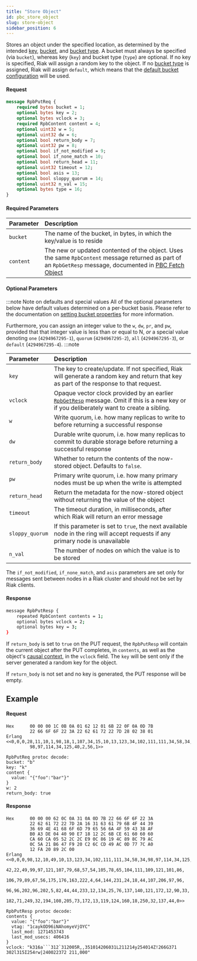 ```yaml
---
title: "Store Object"
id: pbc_store_object
slug: store-object
sidebar_position: 6
---
```


Stores an object under the specified location, as determined by the
intended [key](../../../learn/concepts/keys-and-objects.md), [bucket](../../../learn/concepts/buckets.md), and [bucket type](../../../developing/usage/bucket-types.md). A bucket must always be specified (via
`bucket`), whereas key (`key`) and bucket type (`type`) are optional. If
no key is specified, Riak will assign a random key to the object. If no
[bucket type](../../../developing/usage/bucket-types.md) is assigned, Riak will assign
`default`, which means that the [default bucket configuration](../../../configuring/reference.md#default-bucket-properties) will be used.

#### Request

```protobuf
message RpbPutReq {
    required bytes bucket = 1;
    optional bytes key = 2;
    optional bytes vclock = 3;
    required RpbContent content = 4;
    optional uint32 w = 5;
    optional uint32 dw = 6;
    optional bool return_body = 7;
    optional uint32 pw = 8;
    optional bool if_not_modified = 9;
    optional bool if_none_match = 10;
    optional bool return_head = 11;
    optional uint32 timeout = 12;
    optional bool asis = 13;
    optional bool sloppy_quorum = 14;
    optional uint32 n_val = 15;
    optional bytes type = 16;
}
```

#### Required Parameters

| Parameter | Description                                                                                                                                                                                                            |
|:----------|:-----------------------------------------------------------------------------------------------------------------------------------------------------------------------------------------------------------------------|
| `bucket`  | The name of the bucket, in bytes, in which the key/value is to reside                                                                                                                                                  |
| `content` | The new or updated contented of the object. Uses the same `RpbContent` message returned as part of an `RpbGetResp` message, documented in [PBC Fetch Object](../../../developing/api/protocol-buffers/fetch-object.md) |

#### Optional Parameters

:::note Note on defaults and special values
All of the optional parameters below have default values determined on a
per-bucket basis. Please refer to the documentation on [setting bucket properties](./set-bucket-props.md) for more information.

Furthermore, you can assign an integer value to the `w`, `dw`, `pr`, and
`pw`, provided that that integer value is less than or equal to N, *or*
a special value denoting `one` (`4294967295-1`), `quorum`
(`4294967295-2`), `all` (`4294967295-3`), or `default` (`4294967295-4`).
:::note

| Parameter       | Description                                                                                                                                                                                         |
|:----------------|:----------------------------------------------------------------------------------------------------------------------------------------------------------------------------------------------------|
| `key`           | The key to create/update. If not specified, Riak will generate a random key and return that key as part of the response to that request.                                                            |
| `vclock`        | Opaque vector clock provided by an earlier <code>[RpbGetResp](../../../learn/concepts/causal-context.md)</code> message. Omit if this is a new key or if you deliberately want to create a sibling. |
| `w`             | Write quorum, i.e. how many replicas to write to before returning a successful response                                                                                                             |
| `dw`            | Durable write quorum, i.e. how many replicas to commit to durable storage before returning a successful response                                                                                    |
| `return_body`   | Whether to return the contents of the now-stored object. Defaults to `false`.                                                                                                                       |
| `pw`            | Primary write quorum, i.e. how many primary nodes must be up when the write is attempted                                                                                                            |
| `return_head`   | Return the metadata for the now-stored object without returning the value of the object                                                                                                             |
| `timeout`       | The timeout duration, in milliseconds, after which Riak will return an error message                                                                                                                |
| `sloppy_quorum` | If this parameter is set to `true`, the next available node in the ring will accept requests if any primary node is unavailable                                                                     |
| `n_val`         | The number of nodes on which the value is to be stored                                                                                                                                              |

The `if_not_modified`, `if_none_match`, and `asis` parameters are set
only for messages sent between nodes in a Riak cluster and should not be
set by Riak clients.

#### Response

```bash
message RpbPutResp {
    repeated RpbContent contents = 1;
    optional bytes vclock = 2;
    optional bytes key = 3;
}
```

If `return_body` is set to `true` on the PUT request, the `RpbPutResp`
will contain the current object after the PUT completes, in `contents`,
as well as the object's [causal context](../../../learn/concepts/causal-context.md), in the `vclock`
field. The `key` will be sent only if the server generated a random key
for the object.

If `return_body` is not set and no key is generated, the PUT response
will be empty.

## Example

#### Request

    Hex      00 00 00 1C 0B 0A 01 62 12 01 6B 22 0F 0A 0D 7B
             22 66 6F 6F 22 3A 22 62 61 72 22 7D 28 02 38 01
    Erlang <<0,0,0,28,11,10,1,98,18,1,107,34,15,10,13,123,34,102,111,111,34,58,34,
             98,97,114,34,125,40,2,56,1>>

    RpbPutReq protoc decode:
    bucket: "b"
    key: "k"
    content {
      value: "{"foo":"bar"}"
    }
    w: 2
    return_body: true

#### Response

    Hex      00 00 00 62 0C 0A 31 0A 0D 7B 22 66 6F 6F 22 3A
             22 62 61 72 22 7D 2A 16 31 63 61 79 6B 4F 44 39
             36 69 4E 41 68 6F 6D 79 65 56 6A 4F 59 43 38 AF
             B0 A3 DE 04 40 90 E7 18 12 2C 6B CE 61 60 60 60
             CA 60 CA 05 52 2C 2C E9 0C 86 19 4C 89 8C 79 AC
             0C 5A 21 B6 47 F9 20 C2 6C CD 49 AC 0D 77 7C A0
             12 FA 20 89 2C 00
    Erlang <<0,0,0,98,12,10,49,10,13,123,34,102,111,111,34,58,34,98,97,114,34,125,
             42,22,49,99,97,121,107,79,68,57,54,105,78,65,104,111,109,121,101,86,
             106,79,89,67,56,175,176,163,222,4,64,144,231,24,18,44,107,206,97,96,
             96,96,202,96,202,5,82,44,44,233,12,134,25,76,137,140,121,172,12,90,33,
             182,71,249,32,194,108,205,73,172,13,119,124,160,18,250,32,137,44,0>>

    RpbPutResp protoc decode:
    contents {
      value: "{"foo":"bar"}"
      vtag: "1caykOD96iNAhomyeVjOYC"
      last_mod: 1271453743
      last_mod_usecs: 406416
    }
    vclock: "k316a```312`312005R,,351014206031L211214y254014Z!266G371
    302l315I254rw|240022372 211,000"
